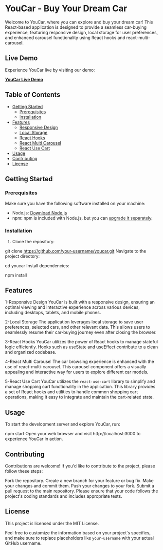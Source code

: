 # YouCar - Buy Your Dream Car

Welcome to YouCar, where you can explore and buy your dream car! This React-based application is designed to provide a seamless car-buying experience, featuring responsive design, local storage for user preferences, and enhanced carousel functionality using React hooks and react-multi-carousel.

## Live Demo

Experience YouCar live by visiting our demo:

[**YouCar Live Demo**](https://your-car-agency.netlify.app/)

## Table of Contents
- [Getting Started](#getting-started)
  - [Prerequisites](#prerequisites)
  - [Installation](#installation)
- [Features](#features)
  - [Responsive Design](#responsive-design)
  - [Local Storage](#local-storage)
  - [React Hooks](#react-hooks)
  - [React Multi Carousel](#react-multi-carousel)
  - [React Use Cart](#react-use-cart)
- [Usage](#usage)
- [Contributing](#contributing)
- [License](#license)

## Getting Started

### Prerequisites

Make sure you have the following software installed on your machine:

- Node.js: [Download Node.js](https://nodejs.org/)
- npm: npm is included with Node.js, but you can [upgrade it separately](https://www.npmjs.com/get-npm).

### Installation

1. Clone the repository:

git clone https://github.com/your-username/youcar.git
Navigate to the project directory:


cd youcar
Install dependencies:

npm install

## Features
1-Responsive Design
YouCar is built with a responsive design, ensuring an optimal viewing and interactive experience across various devices, including desktops, tablets, and mobile phones.

2-Local Storage
The application leverages local storage to save user preferences, selected cars, and other relevant data. This allows users to seamlessly resume their car-buying journey even after closing the browser.

3-React Hooks
YouCar utilizes the power of React hooks to manage stateful logic efficiently. Hooks such as useState and useEffect contribute to a clean and organized codebase.

4-React Multi Carousel
The car browsing experience is enhanced with the use of react-multi-carousel. This carousel component offers a visually appealing and interactive way for users to explore different car models.

5-React Use Cart
YouCar utilizes the `react-use-cart` library to simplify and manage shopping cart functionality in the application. This library provides a set of React hooks and utilities to handle common shopping cart operations, making it easy to integrate and maintain the cart-related state.

## Usage
To start the development server and explore YouCar, run:

npm start
Open your web browser and visit http://localhost:3000 to experience YouCar in action.

## Contributing
Contributions are welcome! If you'd like to contribute to the project, please follow these steps:

Fork the repository.
Create a new branch for your feature or bug fix.
Make your changes and commit them.
Push your changes to your fork.
Submit a pull request to the main repository.
Please ensure that your code follows the project's coding standards and includes appropriate tests.

## License
This project is licensed under the MIT License.

Feel free to customize the information based on your project's specifics, and make sure to replace placeholders like `your-username` with your actual GitHub username.
